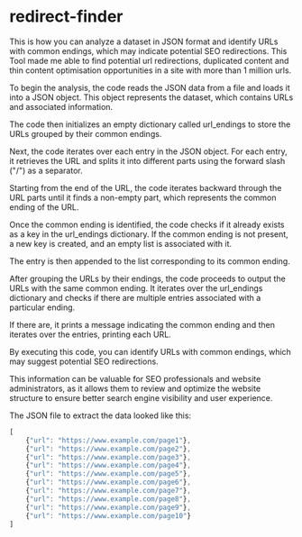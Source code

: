 # redirect-finder
This is how you can analyze a dataset in JSON format and identify URLs with common endings, which may indicate potential SEO redirections. This Tool made me able to find potential url redirections, duplicated content and thin content optimisation opportunities in a site 
with more than 1 million urls. 

To begin the analysis, the code reads the JSON data from a file and loads it into a JSON object. This object represents the dataset, which contains URLs and associated information.

The code then initializes an empty dictionary called url_endings to store the URLs grouped by their common endings.

Next, the code iterates over each entry in the JSON object. For each entry, it retrieves the URL and splits it into different parts using the forward slash ("/") as a separator. 

Starting from the end of the URL, the code iterates backward through the URL parts until it finds a non-empty part, which represents the common ending of the URL.

Once the common ending is identified, the code checks if it already exists as a key in the url_endings dictionary. If the common ending is not present, a new key is created, and an empty list is associated with it. 

The entry is then appended to the list corresponding to its common ending.

After grouping the URLs by their endings, the code proceeds to output the URLs with the same common ending. It iterates over the url_endings dictionary and checks if there are multiple entries associated with a particular ending. 

If there are, it prints a message indicating the common ending and then iterates over the entries, printing each URL.

By executing this code, you can identify URLs with common endings, which may suggest potential SEO redirections. 

This information can be valuable for SEO professionals and website administrators, as it allows them to review and optimize the website structure to ensure better search engine visibility and user experience.


The JSON file to extract the data looked like this:


```javascript
[
    {"url": "https://www.example.com/page1"},
    {"url": "https://www.example.com/page2"},
    {"url": "https://www.example.com/page3"},
    {"url": "https://www.example.com/page4"},
    {"url": "https://www.example.com/page5"},
    {"url": "https://www.example.com/page6"},
    {"url": "https://www.example.com/page7"},
    {"url": "https://www.example.com/page8"},
    {"url": "https://www.example.com/page9"},
    {"url": "https://www.example.com/page10"}
]

```
